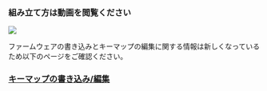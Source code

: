 ### 組み立て方は動画を閲覧ください
[![](https://img.youtube.com/vi/OMuzNW9ZhBI/0.jpg)](https://www.youtube.com/watch?v=OMuzNW9ZhBI)  

ファームウェアの書き込みとキーマップの編集に関する情報は新しくなっているため以下のページをご確認ください。  
### [キーマップの書き込み/編集](firmware.md)